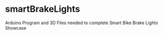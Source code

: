 # smartBrakeLights
Arduino Program and 3D Files needed to complete Smart Bike Brake Lights Showcase
